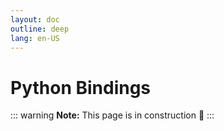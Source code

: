 ```yaml
---
layout: doc
outline: deep
lang: en-US
---
```


# Python Bindings

::: warning
**Note:** This page is in construction 🚧
:::

